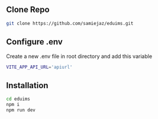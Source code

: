## Clone Repo

```sh
git clone https://github.com/samiejaz/eduims.git
```

## Configure .env

Create a new .env file in root directory and add this variable

```sh
VITE_APP_API_URL='apiurl'
```

## Installation

```sh
cd eduims
npm i
npm run dev
```
